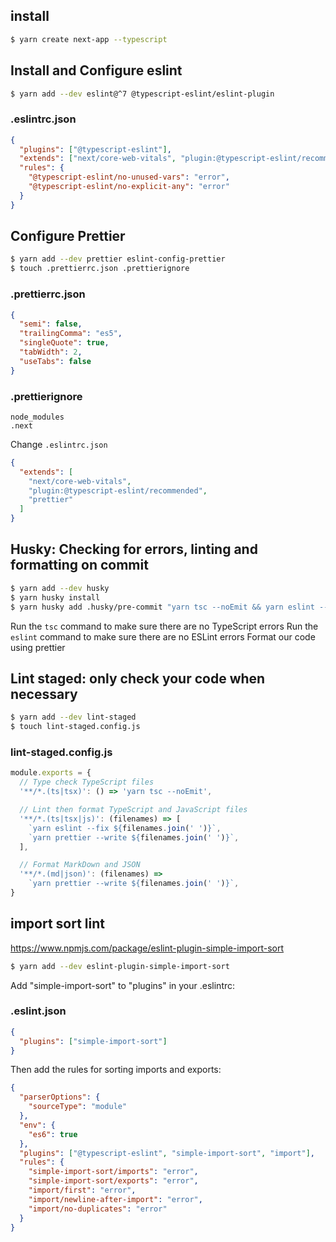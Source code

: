 ## install

```bash
$ yarn create next-app --typescript
```

## Install and Configure eslint

```bash
$ yarn add --dev eslint@^7 @typescript-eslint/eslint-plugin
```

### .eslintrc.json

```json
{
  "plugins": ["@typescript-eslint"],
  "extends": ["next/core-web-vitals", "plugin:@typescript-eslint/recommended"],
  "rules": {
    "@typescript-eslint/no-unused-vars": "error",
    "@typescript-eslint/no-explicit-any": "error"
  }
}
```

## Configure Prettier

```bash
$ yarn add --dev prettier eslint-config-prettier
$ touch .prettierrc.json .prettierignore
```

### .prettierrc.json

```json
{
  "semi": false,
  "trailingComma": "es5",
  "singleQuote": true,
  "tabWidth": 2,
  "useTabs": false
}
```

### .prettierignore

```text
node_modules
.next
```

Change `.eslintrc.json`

```json
{
  "extends": [
    "next/core-web-vitals",
    "plugin:@typescript-eslint/recommended",
    "prettier"
  ]
}
```

## Husky: Checking for errors, linting and formatting on commit

```bash
$ yarn add --dev husky
$ yarn husky install
$ yarn husky add .husky/pre-commit "yarn tsc --noEmit && yarn eslint --fix . && yarn prettier --write ."
```

Run the `tsc` command to make sure there are no TypeScript errors Run the `eslint` command to make sure there are no
ESLint errors Format our code using prettier

## Lint staged: only check your code when necessary

```bash
$ yarn add --dev lint-staged
$ touch lint-staged.config.js
```

### lint-staged.config.js

```js
module.exports = {
  // Type check TypeScript files
  '**/*.(ts|tsx)': () => 'yarn tsc --noEmit',

  // Lint then format TypeScript and JavaScript files
  '**/*.(ts|tsx|js)': (filenames) => [
    `yarn eslint --fix ${filenames.join(' ')}`,
    `yarn prettier --write ${filenames.join(' ')}`,
  ],

  // Format MarkDown and JSON
  '**/*.(md|json)': (filenames) =>
    `yarn prettier --write ${filenames.join(' ')}`,
}
```

## import sort lint

https://www.npmjs.com/package/eslint-plugin-simple-import-sort

```bash
$ yarn add --dev eslint-plugin-simple-import-sort
```

Add "simple-import-sort" to "plugins" in your .eslintrc:

### .eslint.json

```json
{
  "plugins": ["simple-import-sort"]
}
```

Then add the rules for sorting imports and exports:

```json
{
  "parserOptions": {
    "sourceType": "module"
  },
  "env": {
    "es6": true
  },
  "plugins": ["@typescript-eslint", "simple-import-sort", "import"],
  "rules": {
    "simple-import-sort/imports": "error",
    "simple-import-sort/exports": "error",
    "import/first": "error",
    "import/newline-after-import": "error",
    "import/no-duplicates": "error"
  }
}
```
